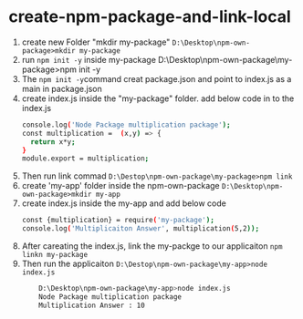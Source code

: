 # create-npm-package-and-link-local
1. create new Folder "mkdir my-package"
    ```D:\Desktop\npm-own-package>mkdir my-package```
2. run ```npm init -y``` inside my-package
    D:\Desktop\npm-own-package\my-package>npm init -y
3. The ```npm init -y```command creat package.json and point to index.js as a main in package.json
4. create index.js inside the "my-package" folder. add below code in to the index.js
    ```sh
    console.log('Node Package multiplication package');
    const multiplication =  (x,y) => {
      return x*y;
    }
    module.export = multiplication;
    ```
6. Then run link commad 
    ```D:\Destop\npm-own-package\my-package>npm link```
8. create 'my-app' folder inside the npm-own-package
    ```D:\Desktop\npm-own-package>mkdir my-app```
9. create index.js inside the my-app and add below code
    ```sh
    const {multiplication} = require('my-package');
    console.log('Multiplicaiton Answer', multiplication(5,2));
    ```
 10. After careating the index.js, link the my-packge to our applicaiton
        ```npm linkn my-package```
 11. Then run the applicaiton ```D:\Destop\npm-own-package\my-app>node index.js```
        ```sh
            D:\Desktop\npm-own-package\my-app>node index.js
            Node Package multiplication package
            Multiplication Answer : 10
        ```
